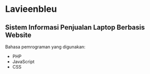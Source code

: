 Lavieenbleu
==
Sistem Informasi Penjualan Laptop Berbasis Website
--
Bahasa pemrograman yang digunakan:
- PHP
- JavaScript
- CSS

